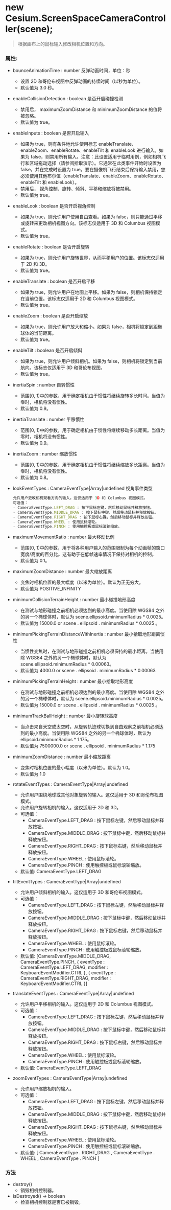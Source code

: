 # new Cesium.ScreenSpaceCameraController(scene);

> 根据画布上的鼠标输入修改相机位置和方向。

### 属性:

- bounceAnimationTime : number 反弹动画时间，单位：秒
  - 设置 2D 和哥伦布视图中反弹动画的持续时间（以秒为单位）。
  - 默认值为 3.0 秒。
- enableCollisionDetection : boolean 是否开启碰撞检测

  - 禁用后， maximumZoomDistance 和 minimumZoomDistance 的值将被忽略。
  - 默认值为 true。

- enableInputs : boolean 是否开启输入

  - 如果为 true，则有条件地允许使用标志 enableTranslate、enableZoom、enableRotate、enableTilt 和 enableLook 进行输入。如果为 false，则禁用所有输入。注意：此设置适用于临时用例，例如相机飞行和区域拖动选择（请参阅拾取演示）。它通常在此类事件开始时设置为 false，并在完成时设置为 true。要在摄像机飞行结束后保持输入禁用，您必须使用其他布尔值（enableTranslate、enableZoom、enableRotate、enableTilt 和 enableLook）。
  - 禁用后， 视角控制、旋转、倾斜、平移和缩放将被禁用。
  - 默认值为 true。

- enableLook : boolean 是否开启视角控制

  - 如果为 true，则允许用户使用自由查看。如果为 false，则只能通过平移或旋转来更改相机视图方向。该标志仅适用于 3D 和 Columbus 视图模式。
  - 默认值为 true。

- enableRotate : boolean 是否开启旋转

  - 如果为 true，则允许用户旋转世界，从而平移用户的位置。该标志仅适用于 2D 和 3D。
  - 默认值为 true。

- enableTranslate : boolean 是否开启平移

  - 如果为 true，则允许用户在地图上平移。如果为 false，则相机保持锁定在当前位置。该标志仅适用于 2D 和 Columbus 视图模式。
  - 默认值为 true。

- enableZoom : boolean 是否开启缩放

  - 如果为 true，则允许用户放大和缩小。如果为 false，相机将锁定到距椭球体的当前距离。
  - 默认值为 true。

- enableTilt : boolean 是否开启倾斜

  - 如果为 true，则允许用户倾斜相机。如果为 false，则相机将锁定到当前航向。该标志仅适用于 3D 和哥伦布视图。
  - 默认值为 true。

- inertiaSpin : number 自转惯性

  - 范围[0, 1)中的参数，用于确定相机由于惯性将继续旋转多长时间。当值为零时，相机将没有惯性。
  - 默认值为 0.9。

- inertiaTranslate : number 平移惯性

  - 范围[0, 1)中的参数，用于确定相机由于惯性将继续移动多长距离。当值为零时，相机将没有惯性。
  - 默认值为 0.9。

- inertiaZoom : number 缩放惯性

  - 范围[0, 1)中的参数，用于确定相机由于惯性将继续缩放多长距离。当值为零时，相机将没有惯性。
  - 默认值为 0.8。

- lookEventTypes : CameraEventType|Array|undefined 视角事件类型

  ```js
  允许用户更改相机观看方向的输入。这仅适用于 3D 和 Columbus 视图模式。
  可选值：
  - CameraEventType.LEFT_DRAG : 按下鼠标左键，然后移动鼠标并释放按钮。
  - CameraEventType.MIDDLE_DRAG : 按下鼠标中键，然后移动鼠标并释放按钮。
  - CameraEventType.RIGHT_DRAG : 按下鼠标右键，然后移动鼠标并释放按钮。
  - CameraEventType.WHEEL : 使用鼠标滚轮。
  - CameraEventType.PINCH : 使用触控板或鼠标滚轮缩放。
  ```

- maximumMovementRatio : number 最大移动比例

  - 范围[0, 1)中的参数，用于将各种用户输入的范围限制为每个动画帧的窗口宽度/高度的百分比。这有助于在低帧速率情况下保持对相机的控制。
  - 默认值为 0.1。

- maximumZoomDistance : number 最大缩放距离

  - 变焦时相机位置的最大幅度（以米为单位）。默认为正无穷大。
  - 默认值为 POSITIVE_INFINITY

- minimumCollisionTerrainHeight : number 最小碰撞地形高度

  - 在测试与地形碰撞之前相机必须达到的最小高度。当使用除 WGS84 之外的另一个椭球体时，默认为 scene.ellipsoid.minimumRadius \* 0.0025。
  - 默认值为 15000.0 or scene . ellipsoid . minimumRadius \* 0.0025 。

- minimumPickingTerrainDistanceWithInertia : number 最小拾取地形距离惯性

  - 当惯性变焦时，在测试与地形碰撞之前相机必须保持的最小距离。当使用除 WGS84 之外的另一个椭球体时，默认为 scene.ellipsoid.minimumRadius \* 0.00063。
  - 默认值为 4000.0 or scene . ellipsoid . minimumRadius \* 0.00063

- minimumPickingTerrainHeight : number 最小拾取地形高度

  - 在测试与地形碰撞之前相机必须达到的最小高度。当使用除 WGS84 之外的另一个椭球体时，默认为 scene.ellipsoid.minimumRadius \* 0.0025。
  - 默认值为 15000.0 or scene . ellipsoid . minimumRadius \* 0.0025 。

- minimumTrackBallHeight : number 最小旋转球高度

  - 当点击来自天空或太空时，从旋转轨迹球切换到自由观察之前相机必须达到的最小高度。当使用除 WGS84 之外的另一个椭球体时，默认为 ellipsoid.minimumRadius \* 1.175。
  - 默认值为 7500000.0 or scene . ellipsoid . minimumRadius \* 1.175

- minimumZoomDistance : number 最小缩放距离

  - 变焦时相机位置的最小幅度（以米为单位）。默认为 1.0。
  - 默认值为 1.0

- rotateEventTypes : CameraEventType|Array|undefined

  - 允许用户围绕地球或其他对象旋转的输入。这仅适用于 3D 和哥伦布视图模式。
  - 允许用户旋转相机的输入。这仅适用于 2D 和 3D。
  - 可选值：
    - CameraEventType.LEFT_DRAG : 按下鼠标左键，然后移动鼠标并释放按钮。
    - CameraEventType.MIDDLE_DRAG : 按下鼠标中键，然后移动鼠标并释放按钮。
    - CameraEventType.RIGHT_DRAG : 按下鼠标右键，然后移动鼠标并释放按钮。
    - CameraEventType.WHEEL : 使用鼠标滚轮。
    - CameraEventType.PINCH : 使用触控板或鼠标滚轮缩放。
  - 默认值: CameraEventType.LEFT_DRAG

- tiltEventTypes : CameraEventType|Array|undefined

  - 允许用户倾斜相机的输入。这仅适用于 3D 和哥伦布视图模式。
  - 可选值：
    - CameraEventType.LEFT_DRAG : 按下鼠标左键，然后移动鼠标并释放按钮。
    - CameraEventType.MIDDLE_DRAG : 按下鼠标中键，然后移动鼠标并释放按钮。
    - CameraEventType.RIGHT_DRAG : 按下鼠标右键，然后移动鼠标并释放按钮。
    - CameraEventType.WHEEL : 使用鼠标滚轮。
    - CameraEventType.PINCH : 使用触控板或鼠标滚轮缩放。
  - 默认值: [CameraEventType.MIDDLE_DRAG, CameraEventType.PINCH, { eventType : CameraEventType.LEFT_DRAG, modifier : KeyboardEventModifier.CTRL }, { eventType : CameraEventType.RIGHT_DRAG, modifier : KeyboardEventModifier.CTRL }]

- translateEventTypes : CameraEventType|Array|undefined

  - 允许用户平移相机的输入。这仅适用于 2D 和 Columbus 视图模式。
  - 可选值：
    - CameraEventType.LEFT_DRAG : 按下鼠标左键，然后移动鼠标并释放按钮。
    - CameraEventType.MIDDLE_DRAG : 按下鼠标中键，然后移动鼠标并释放按钮。
    - CameraEventType.RIGHT_DRAG : 按下鼠标右键，然后移动鼠标并释放按钮。
    - CameraEventType.WHEEL : 使用鼠标滚轮。
    - CameraEventType.PINCH : 使用触控板或鼠标滚轮缩放。
  - 默认值: CameraEventType.LEFT_DRAG

- zoomEventTypes : CameraEventType|Array|undefined
  - 允许用户缩放相机的输入。
  - 可选值：
    - CameraEventType.LEFT_DRAG : 按下鼠标左键，然后移动鼠标并释放按钮。
    - CameraEventType.MIDDLE_DRAG : 按下鼠标中键，然后移动鼠标并释放按钮。
    - CameraEventType.RIGHT_DRAG : 按下鼠标右键，然后移动鼠标并释放按钮。
    - CameraEventType.WHEEL : 使用鼠标滚轮。
    - CameraEventType.PINCH : 使用触控板或鼠标滚轮缩放。
  - 默认值: [ CameraEventType . RIGHT_DRAG , CameraEventType . WHEEL , CameraEventType . PINCH ]

### 方法

- destroy()
  - 销毁相机控制器。
- isDestroyed() → boolean
  - 检查相机控制器是否已被销毁。
